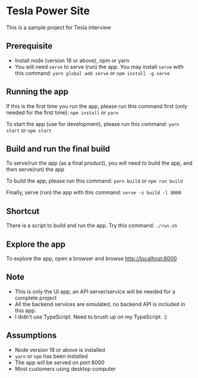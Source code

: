 # Tesla Power Site

This is a sample project for Tesla interview

## Prerequisite
- Install node (version 18 or above), npm or yarn
- You will need `serve` to serve (run) the app. You may install `serve` with this command: `yarn global add serve` or `npm install -g serve`

## Running the app
If this is the first time you run the app, please run this command first (only needed for the first time):
`npm install` or `yarn`

To start the app (use for development), please run this command:
`yarn start` or `npm start`

## Build and run the final build
To serve/run the app (as a final product), you will need to build the app, and then serve(run) the app

To build the app, please run this command:
`yarn build` or `npm run build`

Finally, serve (run) the app with this command:
`serve -s build -l 8000`

## Shortcut
There is a script to build and run the app. Try this command:
`./run.sh`

## Explore the app
To explore the app, open a browser and browse [http://localhost:8000](`http://localhost:8000`)

## Note
- This is only the UI app, an API server/service will be needed for a complete project
- All the backend services are simulated, no backend API is included in this app.
- I didn't use TypeScript. Need to brush up on my TypeScript. :)


## Assumptions
- Node version 18 or above is installed
- `yarn` or `npm` has been installed
- The app will be served on port 8000
- Most customers using desktop computer
